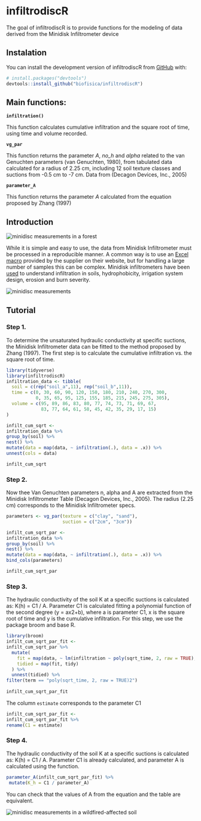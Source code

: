 
# infiltrodiscR

<!-- badges: start -->
<!-- badges: end -->

The goal of infiltrodiscR is to provide functions for the modeling of data derived from the Minidisk Infiltrometer device

## Instalation

You can install the development version of infiltrodiscR from [GitHub](https://github.com/Saryace/infiltrodiscR) with:

``` r
# install.packages("devtools")
devtools::install_github("biofisica/infiltrodiscR")
```

## Main functions:

**`infiltration()`**

This function calculates cumulative infiltration and the square root of time, using time and volume recorded. 

**`vg_par`**

This function returns the parameter *A*, *no_h* and *alpha* related to the van Genuchten parameters (van Genuchten, 1980), from tabulated data calculated for a radius of 2.25 cm, including 12 soil texture classes and suctions from -0.5 cm to -7 cm. Data from (Decagon Devices, Inc., 2005)

**`parameter_A`**

This function returns the parameter *A* calculated from the equation proposed by Zhang (1997)

## Introduction

![minidisc measurements in a forest](img/01_mini.png)

While it is simple and easy to use, the data from Minidisk Infiltrometer must be processed in a reproducible manner. A common way is to use an [Excel macro](https://library.metergroup.com/Sales%20and%20Support/METER%20Environment/New-Minidisk-Infiltrometer-Macro.xlsx) provided by the supplier on their website, but for handling a large number of samples this can be complex. Minidisk infiltrometers have been [used](https://www.metergroup.com/en/meter-environment/products/mini-disk-infiltrometer-usaturated-hydraulic-conductivity) to understand infiltration in soils, hydrophobicity, irrigation system design, erosion and burn severity.   

![minidisc measurements](img/02_mini.png)

## Tutorial

### Step 1.
To determine the unsaturated hydraulic conductivity at specific suctions, the Minidisk Infiltrometer data can be fitted to the method proposed by Zhang (1997). The first step is to calculate the cumulative infiltration vs. the square root of time.


``` r
library(tidyverse)
library(infiltrodiscR)
infiltration_data <- tibble(
  soil = c(rep("soil_a",11), rep("soil_b",11)),
  time = c(0, 30, 60, 90, 120, 150, 180, 210, 240, 270, 300,
           0, 35, 65, 95, 125, 155, 185, 215, 245, 275, 305),
  volume = c(95, 89, 86, 83, 80, 77, 74, 73, 71, 69, 67,
             83, 77, 64, 61, 58, 45, 42, 35, 29, 17, 15)
)

infilt_cum_sqrt <-
infiltration_data %>% 
group_by(soil) %>% 
nest() %>% 
mutate(data = map(data, ~ infiltration(.), data = .x)) %>% 
unnest(cols = data)

infilt_cum_sqrt 
```

### Step 2.
Now thee Van Genuchten parameters n, alpha and A are extracted from the Minidisk Infiltrometer Table (Decagon Devices, Inc., 2005). The radius (2.25 cm) corresponds to the Minidisk Infiltrometer specs. 

``` r
parameters <- vg_par(texture = c("clay", "sand"),
                     suction = c("2cm", "3cm"))

infilt_cum_sqrt_par <-
infiltration_data %>% 
group_by(soil) %>% 
nest() %>% 
mutate(data = map(data, ~ infiltration(.), data = .x)) %>% 
bind_cols(parameters)

infilt_cum_sqrt_par
```
### Step 3.
The hydraulic conductivity of the soil K at a specific suctions is calculated as: K(h) = C1 / A. Parameter C1 is calculated fitting a polynomial function of the second degree (y = ax2+b), where a is parameter C1, x is the square root of time and y is the cumulative infiltration. For this step, we use the package broom and base R. 

``` r
library(broom)
infilt_cum_sqrt_par_fit <-
infilt_cum_sqrt_par %>% 
  mutate(
    fit = map(data, ~ lm(infiltration ~ poly(sqrt_time, 2, raw = TRUE), data = .x)),
    tidied = map(fit, tidy)
  ) %>% 
  unnest(tidied) %>% 
filter(term == "poly(sqrt_time, 2, raw = TRUE)2")
  
infilt_cum_sqrt_par_fit
```
The column `estimate` corresponds to the parameter C1

``` r
infilt_cum_sqrt_par_fit <-
infilt_cum_sqrt_par_fit %>% 
rename(C1 = estimate)
```

### Step 4.
The hydraulic conductivity of the soil K at a specific suctions is calculated as: K(h) = C1 / A. Parameter C1 is already calculated, and parameter A is calculated using the function. 

``` r
parameter_A(infilt_cum_sqrt_par_fit) %>% 
 mutate(K_h = C1 / parameter_A)
```

You can check that the values of A from the equation and the table are equivalent. 

![minidisc measurements in a wildfired-affected soil](img/03_mini.png)
